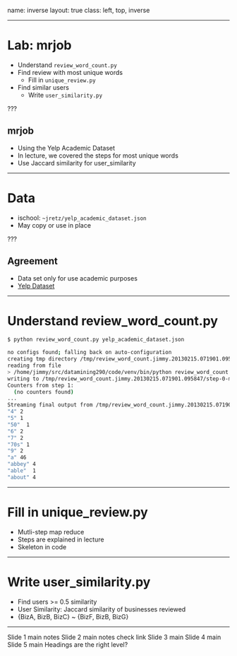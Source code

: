 name: inverse
layout: true
class: left, top, inverse

---

# Lab: mrjob

  + Understand ```review_word_count.py```
  + Find review with most unique words
    + Fill in ```unique_review.py```
  + Find similar users
    + Write ```user_similarity.py```

???

## mrjob

  + Using the Yelp Academic Dataset
  + In lecture, we covered the steps for most unique words
  + Use Jaccard similarity for user\_similarity

---

# Data

  + ischool: ```~jretz/yelp_academic_dataset.json```
  + May copy or use in place

???

## Agreement

  + Data set only for use academic purposes
  + [Yelp Dataset](http://www.yelp.com/academic_dataset)

---

# Understand review\_word\_count.py

```bash
$ python review_word_count.py yelp_academic_dataset.json

no configs found; falling back on auto-configuration
creating tmp directory /tmp/review_word_count.jimmy.20130215.071901.095847
reading from file
> /home/jimmy/src/datamining290/code/venv/bin/python review_word_count.py --step-num=0 --mapper /tmp/review_word_count.jimmy.20130215.071901.095847/input_part-00000
writing to /tmp/review_word_count.jimmy.20130215.071901.095847/step-0-mapper_part-00000
Counters from step 1:
  (no counters found)
...
Streaming final output from /tmp/review_word_count.jimmy.20130215.071901.095847/output
"4" 2
"5" 1
"50"  1
"6" 2
"7" 2
"70s" 1
"9" 2
"a" 46
"abbey" 4
"able"  1
"about" 4
```

---

# Fill in unique\_review.py

  + Mutli-step map reduce
  + Steps are explained in lecture
  + Skeleton in code

---

# Write user\_similarity.py

  + Find users >= 0.5 similarity
  + User Similarity: Jaccard similarity of businesses reviewed
  + {BizA, BizB, BizC} ~ {BizF, BizB, BizG}




---

Slide 1
  main
  notes
Slide 2
  main
  notes
    check link
Slide 3
  main
Slide 4
  main
Slide 5
  main
Headings are the right level?
